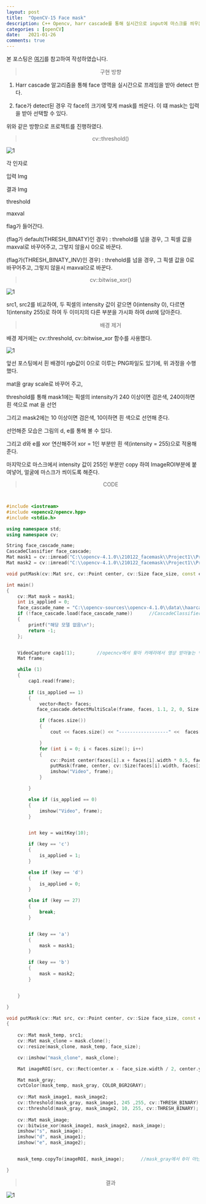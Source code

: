 ```yaml
---
layout: post
title:  "OpenCV-15 Face mask"
description: C++ Opencv, harr cascade를 통해 실시간으로 input에 마스크를 씌우는  내용입니다.
categories : [openCV]
date:   2021-01-26
comments: true
---
```


본 포스팅은 [여기](https://docs.opencv.org/4.1.0/d2/de8/group__core__array.html#ga84b2d8188ce506593dcc3f8cd00e8e2c)를 참고하여 작성하였습니다.


<blockquote align="center">  구현 방향  </blockquote>

1. Harr cascade 알고리즘을 통해 face 영역을 실시간으로 프레임을 받아 detect 한다.

2. face가 detect된 경우 각 face의 크기에 맞게 mask를 씌운다. 이 떄 mask는 입력을 받아 선택할 수 있다.

위와 같은 방향으로 프로젝트를 진행하였다.


<blockquote align="center">  cv::threshold()  </blockquote>

![1](/assets/img/OpenCV/210127/4.PNG)

각 인자로 

입력 Img

결과 Img

threshold

maxval

flag가 들어간다.

(flag가 default(THRESH_BINATY)인 경우) : threhold를 넘을 경우, 그 픽셀 값을 maxval로 바꾸어주고, 그렇지 않을시 0으로 바꾼다.


(flag가(THRESH_BINATY_INV)인 경우) : threhold를 넘을 경우, 그 픽셀 값을 0로 바꾸어주고, 그렇지 않을시 maxval으로 바꾼다.



<blockquote align="center">  cv::bitwise_xor()  </blockquote>

![1](/assets/img/OpenCV/210127/5.PNG)

src1, src2를 비교하여, 두 픽셀의 intensity 값이 같으면 0(intensity 0), 다르면 1(intensity 255)로 하여 두 이미지의 다른 부분을 가시화 하여 dst에 담아준다.





<blockquote align="center">  배경 제거  </blockquote>

배경 제거에는  cv::threshold,   cv::bitwise_xor 함수를 사용했다.

![1](/assets/img/OpenCV/210127/3.PNG)

앞선 포스팅에서 흰 배경이 rgb값이 0으로 이루는 PNG파일도 있기에, 위 과정을 수행했다.

mat을 gray scale로 바꾸어 주고, 

threshold를 통해 mask1에는 픽셀의 intensity가 240 이상이면 검은색, 240이하면 흰 색으로 mat 을 선언

그리고 mask2에는 10 이상이면 검은색, 10이하면 흰 색으로 선언해 준다.

선언해준 모습은 그림의 d, e를 통해 볼 수 있다.

그리고 d와 e를 xor 연산해주어 xor = 1인 부분만 흰 색(intensity = 255)으로 적용해준다.

마지막으로 마스크에서 intensity 값이 255인 부분만 copy 하여 ImageROI부분에 붙여넣어, 얼굴에 마스크가 씌이도록 해준다.


<blockquote align="center">  CODE  </blockquote>


```cpp


#include <iostream>
#include <opencv2/opencv.hpp>
#include <stdio.h>

using namespace std;
using namespace cv;

String face_cascade_name;
CascadeClassifier face_cascade;
Mat mask1 = cv::imread("C:\\opencv-4.1.0\\210122_facemask\\Project1\\Project1\\11.PNG");
Mat mask2 = cv::imread("C:\\opencv-4.1.0\\210122_facemask\\Project1\\Project1\\1.jpg");

void putMask(cv::Mat src, cv::Point center, cv::Size face_size, const cv::Mat& mask);

int main()
{
    cv::Mat mask = mask1;
    int is_applied = 0;
    face_cascade_name = "C:\\opencv-sources\\opencv-4.1.0\\data\\haarcascades\\haarcascade_frontalface_alt2.xml";
    if (!face_cascade.load(face_cascade_name))      //CascadeClassifier로 미리 trained 된 haarcascade_eye 선언
    {
        printf("해당 모델 없음\n");
        return -1;
    };


    VideoCapture cap1(1);        //opecncv에서 욎아 카메라에서 영상 받아놓는 역할
    Mat frame;

    while (1)
    {
        cap1.read(frame);
        
        if (is_applied == 1)
        {
            vector<Rect> faces;
           face_cascade.detectMultiScale(frame, faces, 1.1, 2, 0, Size(0, 0), Size(500, 500));       //얼굴 검출

            if (faces.size())
            {
                cout << faces.size() << "------------------" <<  faces[0].width << "--------------------------" << faces[0].height << "------------------" << faces[0].x <<"------------------" << faces[0].y << endl;

            }
            for (int i = 0; i < faces.size(); i++)
            {
                cv::Point center(faces[i].x + faces[i].width * 0.5, faces[i].y + faces[i].height * 0.5);           
                putMask(frame, center, cv::Size(faces[i].width, faces[i].height), mask);
                imshow("Video", frame);
            }

        }

        else if (is_applied == 0)
        {
            imshow("Video", frame);
        }


        int key = waitKey(10);

        if (key == 'c')
        {
            is_applied = 1;
        }

        else if (key == 'd')
        {
            is_applied = 0;
        }

        else if (key == 27)
        {
            break;
        }


        if (key == 'a')
        {
            mask = mask1;
        }

        if (key == 'b')
        {
            mask = mask2;
        }


    }

}

void putMask(cv::Mat src, cv::Point center, cv::Size face_size, const cv::Mat& mask)
{
   
    cv::Mat mask_temp, src1;
    cv::Mat mask_clone = mask.clone();
    cv::resize(mask_clone, mask_temp, face_size);

    cv::imshow("mask_clone", mask_clone);

    Mat imageROI(src, cv::Rect(center.x - face_size.width / 2, center.y - face_size.height / 2, face_size.width, face_size.height));

    Mat mask_gray;
    cvtColor(mask_temp, mask_gray, COLOR_BGR2GRAY);
    
    cv::Mat mask_image1, mask_image2;
    cv::threshold(mask_gray, mask_image1, 245 ,255, cv::THRESH_BINARY);
    cv::threshold(mask_gray, mask_image2, 10, 255, cv::THRESH_BINARY);
    
    cv::Mat mask_image;
    cv::bitwise_xor(mask_image1, mask_image2, mask_image);
    imshow("s", mask_image);
    imshow("d", mask_image1);
    imshow("e", mask_image2);


    mask_temp.copyTo(imageROI, mask_image);      //mask_gray에서 0이 아닌 값에만 mask_temp 값 복사

}

```

<blockquote align="center">  결과  </blockquote>

![1](/assets/img/OpenCV/210127/2.PNG)
